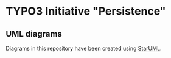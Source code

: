 # TYPO3 Initiative "Persistence"

## UML diagrams

Diagrams in this repository have been created using [StarUML](http://staruml.io/download).